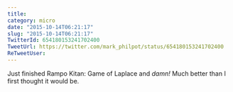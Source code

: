 ```yaml
---
title: 
category: micro
date: "2015-10-14T06:21:17"
slug: "2015-10-14T06:21:17"
TwitterId: 654180153241702400
TweetUrl: https://twitter.com/mark_philpot/status/654180153241702400
ReTweetUser: 
---
```


Just finished Rampo Kitan: Game of Laplace and *damn!* Much better than I first thought it would be.